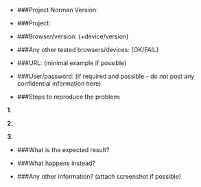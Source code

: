 + ###Project Norman Version:


+ ###Project:


+ ###Browser/version: (+device/version)


+ ###Any other tested browsers/devices:  (OK/FAIL)


+ ###URL:   (minimal example if possible)


+ ###User/password:    (if required and possible - do not post any confidential information here)


+ ###Steps to reproduce the problem:


**1**.

**2**.

**3**.


+ ###What is the expected result?

 
+ ###What happens instead?


+ ###Any other information? (attach screenshot if possible)
